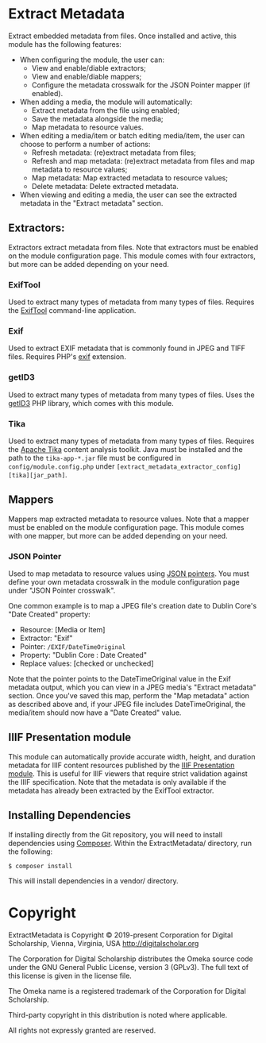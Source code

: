 # Extract Metadata

Extract embedded metadata from files. Once installed and active, this module has
the following features:

- When configuring the module, the user can:
    - View and enable/diable extractors;
    - View and enable/diable mappers;
    - Configure the metadata crosswalk for the JSON Pointer mapper (if enabled).
- When adding a media, the module will automatically:
    - Extract metadata from the file using enabled;
    - Save the metadata alongside the media;
    - Map metadata to resource values.
- When editing a media/item or batch editing media/item, the user can choose to
  perform a number of actions:
    - Refresh metadata: (re)extract metadata from files;
    - Refresh and map metadata: (re)extract metadata from files and map metadata
      to resource values;
    - Map metadata: Map extracted metadata to resource values;
    - Delete metadata: Delete extracted metadata.
- When viewing and editing a media, the user can see the extracted metadata in the
  "Extract metadata" section.

## Extractors:

Extractors extract metadata from files. Note that extractors must be enabled on
the module configuration page. This module comes with four extractors, but more
can be added depending on your need.

### ExifTool

Used to extract many types of metadata from many types of files. Requires the
[ExifTool](https://exiftool.org/) command-line application.

### Exif

Used to extract EXIF metadata that is commonly found in JPEG and TIFF files. Requires
PHP's [exif](https://www.php.net/manual/en/book.exif.php) extension.

### getID3

Used to extract many types of metadata from many types of files. Uses the
[getID3](https://github.com/JamesHeinrich/getID3) PHP library, which comes with
this module.

### Tika

Used to extract many types of metadata from many types of files. Requires the
[Apache Tika](https://tika.apache.org/) content analysis toolkit. Java must be installed
and the path to the `tika-app-*.jar` file must be configured in `config/module.config.php`
under `[extract_metadata_extractor_config][tika][jar_path]`.

## Mappers

Mappers map extracted metadata to resource values. Note that a mapper must be enabled
on the module configuration page. This module comes with one mapper, but more can
be added depending on your need.

### JSON Pointer

Used to map metadata to resource values using [JSON pointers](https://datatracker.ietf.org/doc/html/rfc6901).
You must define your own metadata crosswalk in the module configuration page under
"JSON Pointer crosswalk".

One common example is to map a JPEG file's creation date to Dublin Core's "Date
Created" property:

- Resource: [Media or Item]
- Extractor: "Exif"
- Pointer: `/EXIF/DateTimeOriginal`
- Property: "Dublin Core : Date Created"
- Replace values: [checked or unchecked]

Note that the pointer points to the DateTimeOriginal value in the Exif metadata
output, which you can view in a JPEG media's "Extract metadata" section. Once you've
saved this map, perform the "Map metadata" action as described above and, if your
JPEG file includes DateTimeOriginal, the media/item should now have a "Date Created"
value.

## IIIF Presentation module

This module can automatically provide accurate width, height, and duration metadata
for IIIF content resources published by the [IIIF Presentation module](https://github.com/omeka-s-modules/IiifPresentation).
This is useful for IIIF viewers that require strict validation against the IIIF
specification. Note that the metadata is only available if the metadata has already
been extracted by the ExifTool extractor.

## Installing Dependencies

If installing directly from the Git repository, you will need to install dependencies
using [Composer](https://getcomposer.org/). Within the ExtractMetadata/ directory,
run the following:

```
$ composer install
```

This will install dependencies in a vendor/ directory.

# Copyright

ExtractMetadata is Copyright © 2019-present Corporation for Digital Scholarship,
Vienna, Virginia, USA http://digitalscholar.org

The Corporation for Digital Scholarship distributes the Omeka source code
under the GNU General Public License, version 3 (GPLv3). The full text
of this license is given in the license file.

The Omeka name is a registered trademark of the Corporation for Digital Scholarship.

Third-party copyright in this distribution is noted where applicable.

All rights not expressly granted are reserved.
